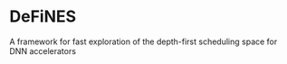 # DeFiNES
A framework for fast exploration of the depth-first scheduling space for DNN accelerators
